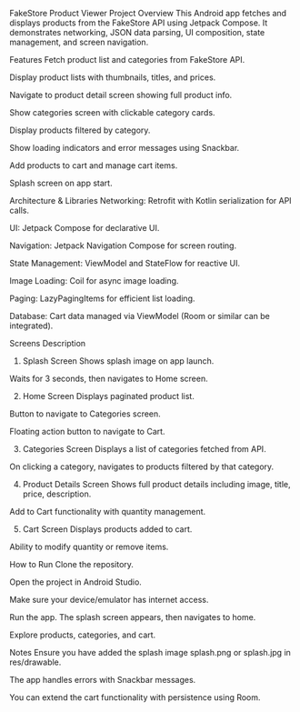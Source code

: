 FakeStore Product Viewer
Project Overview
This Android app fetches and displays products from the FakeStore API using Jetpack Compose. It demonstrates networking, JSON data parsing, UI composition, state management, and screen navigation.

Features
Fetch product list and categories from FakeStore API.

Display product lists with thumbnails, titles, and prices.

Navigate to product detail screen showing full product info.

Show categories screen with clickable category cards.

Display products filtered by category.

Show loading indicators and error messages using Snackbar.

Add products to cart and manage cart items.

Splash screen on app start.

Architecture & Libraries
Networking: Retrofit with Kotlin serialization for API calls.

UI: Jetpack Compose for declarative UI.

Navigation: Jetpack Navigation Compose for screen routing.

State Management: ViewModel and StateFlow for reactive UI.

Image Loading: Coil for async image loading.

Paging: LazyPagingItems for efficient list loading.

Database: Cart data managed via ViewModel (Room or similar can be integrated).

Screens Description
1. Splash Screen
Shows splash image on app launch.

Waits for 3 seconds, then navigates to Home screen.

2. Home Screen
Displays paginated product list.

Button to navigate to Categories screen.

Floating action button to navigate to Cart.

3. Categories Screen
Displays a list of categories fetched from API.

On clicking a category, navigates to products filtered by that category.

4. Product Details Screen
Shows full product details including image, title, price, description.

Add to Cart functionality with quantity management.

5. Cart Screen
Displays products added to cart.

Ability to modify quantity or remove items.

How to Run
Clone the repository.

Open the project in Android Studio.

Make sure your device/emulator has internet access.

Run the app. The splash screen appears, then navigates to home.

Explore products, categories, and cart.

Notes
Ensure you have added the splash image splash.png or splash.jpg in res/drawable.

The app handles errors with Snackbar messages.

You can extend the cart functionality with persistence using Room.

